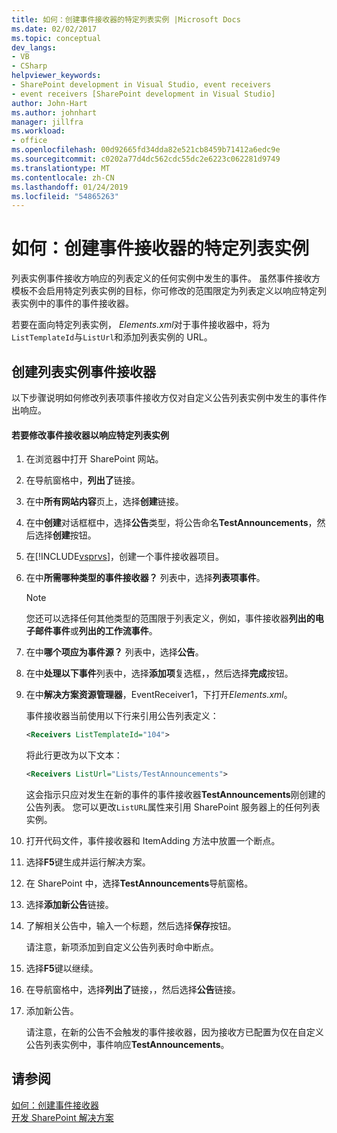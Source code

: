 ```yaml
---
title: 如何：创建事件接收器的特定列表实例 |Microsoft Docs
ms.date: 02/02/2017
ms.topic: conceptual
dev_langs:
- VB
- CSharp
helpviewer_keywords:
- SharePoint development in Visual Studio, event receivers
- event receivers [SharePoint development in Visual Studio]
author: John-Hart
ms.author: johnhart
manager: jillfra
ms.workload:
- office
ms.openlocfilehash: 00d92665fd34dda82e521cb8459b71412a6edc9e
ms.sourcegitcommit: c0202a77d4dc562cdc55dc2e6223c062281d9749
ms.translationtype: MT
ms.contentlocale: zh-CN
ms.lasthandoff: 01/24/2019
ms.locfileid: "54865263"
---
```

# <a name="how-to-create-an-event-receiver-for-a-specific-list-instance"></a>如何：创建事件接收器的特定列表实例
  列表实例事件接收方响应的列表定义的任何实例中发生的事件。 虽然事件接收方模板不会启用特定列表实例的目标，你可修改的范围限定为列表定义以响应特定列表实例中的事件的事件接收器。  
  
 若要在面向特定列表实例， *Elements.xml*对于事件接收器中，将为`ListTemplateId`与`ListUrl`和添加列表实例的 URL。  
  
## <a name="create-a-list-instance-event-receiver"></a>创建列表实例事件接收器  
 以下步骤说明如何修改列表项事件接收方仅对自定义公告列表实例中发生的事件作出响应。  
  
#### <a name="to-modify-an-event-receiver-to-respond-to-a-specific-list-instance"></a>若要修改事件接收器以响应特定列表实例  
  
1.  在浏览器中打开 SharePoint 网站。  
  
2.  在导航窗格中，**列出了**链接。  
  
3.  在中**所有网站内容**页上，选择**创建**链接。  
  
4.  在中**创建**对话框框中，选择**公告**类型，将公告命名**TestAnnouncements**，然后选择**创建**按钮。  
  
5.  在[!INCLUDE[vsprvs](../sharepoint/includes/vsprvs-md.md)]，创建一个事件接收器项目。  
  
6.  在中**所需哪种类型的事件接收器？** 列表中，选择**列表项事件**。  
  
    > [!NOTE]  
    >  您还可以选择任何其他类型的范围限于列表定义，例如，事件接收器**列出的电子邮件事件**或**列出的工作流事件**。  
  
7.  在中**哪个项应为事件源？** 列表中，选择**公告**。  
  
8.  在中**处理以下事件**列表中，选择**添加项**复选框，，然后选择**完成**按钮。  
  
9. 在中**解决方案资源管理器**，EventReceiver1，下打开*Elements.xml*。  
  
     事件接收器当前使用以下行来引用公告列表定义：  
  
    ```xml  
    <Receivers ListTemplateId="104">  
    ```  
  
     将此行更改为以下文本：  
  
    ```xml  
    <Receivers ListUrl="Lists/TestAnnouncements">  
    ```  
  
     这会指示只应对发生在新的事件的事件接收器**TestAnnouncements**刚创建的公告列表。 您可以更改`ListURL`属性来引用 SharePoint 服务器上的任何列表实例。  
  
10. 打开代码文件，事件接收器和 ItemAdding 方法中放置一个断点。  
  
11. 选择**F5**键生成并运行解决方案。  
  
12. 在 SharePoint 中，选择**TestAnnouncements**导航窗格。  
  
13. 选择**添加新公告**链接。  
  
14. 了解相关公告中，输入一个标题，然后选择**保存**按钮。  
  
     请注意，新项添加到自定义公告列表时命中断点。  
  
15. 选择**F5**键以继续。  
  
16. 在导航窗格中，选择**列出了**链接，，然后选择**公告**链接。  
  
17. 添加新公告。  
  
     请注意，在新的公告不会触发的事件接收器，因为接收方已配置为仅在自定义公告列表实例中，事件响应**TestAnnouncements**。  
  
## <a name="see-also"></a>请参阅
 [如何：创建事件接收器](../sharepoint/how-to-create-an-event-receiver.md)   
 [开发 SharePoint 解决方案](../sharepoint/developing-sharepoint-solutions.md)  
